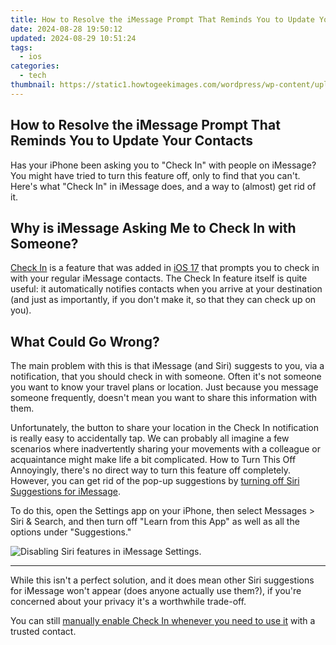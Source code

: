 ```yaml
---
title: How to Resolve the iMessage Prompt That Reminds You to Update Your Contacts
date: 2024-08-28 19:50:12
updated: 2024-08-29 10:51:24
tags:
  - ios
categories:
  - tech
thumbnail: https://static1.howtogeekimages.com/wordpress/wp-content/uploads/2023/09/iphone-imessage-notifcation.jpg
---
```


## How to Resolve the iMessage Prompt That Reminds You to Update Your Contacts

Has your iPhone been asking you to "Check In" with people on iMessage? You might have tried to turn this feature off, only to find that you can't. Here's what "Check In" in iMessage does, and a way to (almost) get rid of it.

##  Why is iMessage Asking Me to Check In with Someone?

[Check In](https://support.apple.com/en-gb/guide/iphone/iphc143bb7e9/ios "https://support.apple.com/en-gb/guide/iphone/iphc143bb7e9/ios") is a feature that was added in [iOS 17](https://audio-editing.techidaily.com/techniques-for-embedding-images-into-music-tracks/) that prompts you to check in with your regular iMessage contacts. The Check In feature itself is quite useful: it automatically notifies contacts when you arrive at your destination (and just as importantly, if you don't make it, so that they can check up on you).

##  What Could Go Wrong?

 The main problem with this is that iMessage (and Siri) suggests to you, via a notification, that you should check in with someone. Often it's not someone you want to know your travel plans or location. Just because you message someone frequently, doesn't mean you want to share this information with them.

 Unfortunately, the button to share your location in the Check In notification is really easy to accidentally tap. We can probably all imagine a few scenarios where inadvertently sharing your movements with a colleague or acquaintance might make life a bit complicated. How to Turn This Off Annoyingly, there's no direct way to turn this feature off completely. However, you can get rid of the pop-up suggestions by [turning off Siri Suggestions for iMessage](https://support.apple.com/en-gb/guide/iphone/iph6f94af287/ios "https://support.apple.com/en-gb/guide/iphone/iph6f94af287/ios").

 To do this, open the Settings app on your iPhone, then select Messages > Siri & Search, and then turn off "Learn from this App" as well as all the options under "Suggestions."

![Disabling Siri features in iMessage Settings.](https://static1.howtogeekimages.com/wordpress/wp-content/uploads/2024/07/checkin.PNG) 

---

 While this isn't a perfect solution, and it does mean other Siri suggestions for iMessage won't appear (does anyone actually use them?), if you're concerned about your privacy it's a worthwhile trade-off.

 You can still [manually enable Check In whenever you need to use it](https://screen-recording.techidaily.com/new-the-invisible-player-mastering-xbox-one-screenshots/) with a trusted contact.

<ins class="adsbygoogle"
     style="display:block"
     data-ad-format="autorelaxed"
     data-ad-client="ca-pub-7571918770474297"
     data-ad-slot="1223367746"></ins>



<ins class="adsbygoogle"
     style="display:block"
     data-ad-client="ca-pub-7571918770474297"
     data-ad-slot="8358498916"
     data-ad-format="auto"
     data-full-width-responsive="true"></ins>
